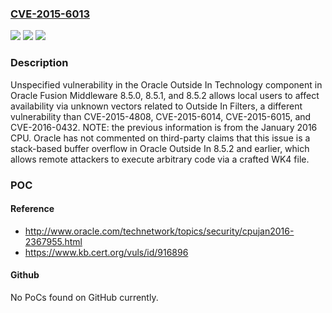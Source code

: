 ### [CVE-2015-6013](https://cve.mitre.org/cgi-bin/cvename.cgi?name=CVE-2015-6013)
![](https://img.shields.io/static/v1?label=Product&message=n%2Fa&color=blue)
![](https://img.shields.io/static/v1?label=Version&message=n%2Fa&color=blue)
![](https://img.shields.io/static/v1?label=Vulnerability&message=n%2Fa&color=brighgreen)

### Description

Unspecified vulnerability in the Oracle Outside In Technology component in Oracle Fusion Middleware 8.5.0, 8.5.1, and 8.5.2 allows local users to affect availability via unknown vectors related to Outside In Filters, a different vulnerability than CVE-2015-4808, CVE-2015-6014, CVE-2015-6015, and CVE-2016-0432.  NOTE: the previous information is from the January 2016 CPU. Oracle has not commented on third-party claims that this issue is a stack-based buffer overflow in Oracle Outside In 8.5.2 and earlier, which allows remote attackers to execute arbitrary code via a crafted WK4 file.

### POC

#### Reference
- http://www.oracle.com/technetwork/topics/security/cpujan2016-2367955.html
- https://www.kb.cert.org/vuls/id/916896

#### Github
No PoCs found on GitHub currently.

